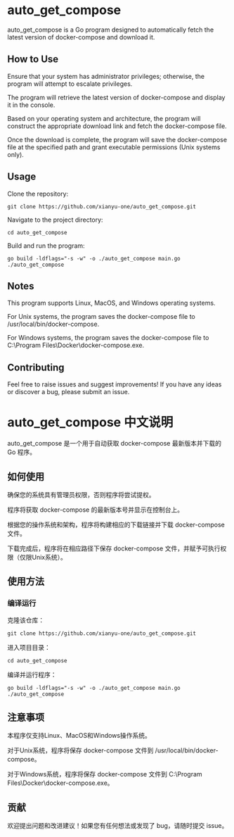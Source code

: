 # auto_get_compose

auto_get_compose is a Go program designed to automatically fetch the latest version of docker-compose and download it.

## How to Use

Ensure that your system has administrator privileges; otherwise, the program will attempt to escalate privileges.

The program will retrieve the latest version of docker-compose and display it in the console.

Based on your operating system and architecture, the program will construct the appropriate download link and fetch the docker-compose file.

Once the download is complete, the program will save the docker-compose file at the specified path and grant executable permissions (Unix systems only).

## Usage

Clone the repository:

```shell
git clone https://github.com/xianyu-one/auto_get_compose.git
```

Navigate to the project directory:

```shell
cd auto_get_compose
```


Build and run the program:


```shell
go build -ldflags="-s -w" -o ./auto_get_compose main.go
./auto_get_compose
```


## Notes
This program supports Linux, MacOS, and Windows operating systems.

For Unix systems, the program saves the docker-compose file to /usr/local/bin/docker-compose.

For Windows systems, the program saves the docker-compose file to C:\Program Files\Docker\docker-compose.exe.

## Contributing
Feel free to raise issues and suggest improvements! If you have any ideas or discover a bug, please submit an issue.


# auto_get_compose 中文说明


auto_get_compose 是一个用于自动获取 docker-compose 最新版本并下载的 Go 程序。

## 如何使用
确保您的系统具有管理员权限，否则程序将尝试提权。

程序将获取 docker-compose 的最新版本号并显示在控制台上。

根据您的操作系统和架构，程序将构建相应的下载链接并下载 docker-compose 文件。

下载完成后，程序将在相应路径下保存 docker-compose 文件，并赋予可执行权限（仅限Unix系统）。

## 使用方法


### 编译运行

克隆该仓库：

```shell
git clone https://github.com/xianyu-one/auto_get_compose.git
```

进入项目目录：

```shell
cd auto_get_compose
```

编译并运行程序：

```shell
go build -ldflags="-s -w" -o ./auto_get_compose main.go
./auto_get_compose
```

## 注意事项

本程序仅支持Linux、MacOS和Windows操作系统。

对于Unix系统，程序将保存 docker-compose 文件到 /usr/local/bin/docker-compose。

对于Windows系统，程序将保存 docker-compose 文件到 C:\Program Files\Docker\docker-compose.exe。

## 贡献
欢迎提出问题和改进建议！如果您有任何想法或发现了 bug，请随时提交 issue。